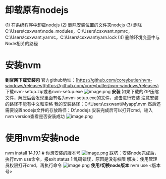 # 卸载原有nodejs
(1) 在系统程序中卸载nodejs
(2) 删除安装位置的文件夹nodejs
(3) 删除C:\Users\csxwant\node_modules，C:\Users\csxwant\.npmrc，C:\Users\csxwant\.yarnrc，C:\Users\csxwant\yarn.lock
(4) 删除环境变量中与Node相关的路径
# 安装nvm
**到官网下载安装包**
官方github地址：[https://github.com/coreybutler/nvm-windows/releases](https://github.com/coreybutler/nvm-windows/releases)
下载nvm-setup.zip或者nvm-setup.exe
![image.png](https://cdn.nlark.com/yuque/0/2023/png/28449339/1692848841046-8909911f-fd47-42fe-a427-4a69fc180b21.png#averageHue=%23fefefe&clientId=ubd49eea4-1b16-4&from=paste&id=uc668f6cc&originHeight=470&originWidth=1515&originalType=url&ratio=1.5&rotation=0&showTitle=false&size=60694&status=done&style=none&taskId=ud5fe78a6-980b-4a15-86f2-ab8ed06e67b&title=)
**安装**
如果下载的ZIP压缩文件，解压后会发现里面有名为nvm-setup.exe的文件，点击进行安装
注意安装的路径不能有中文和空格
我的安装路径：C:\Users\csxwant\Myapp\nvm
然后还需要设置nodejs文件的存放路径：D:\nodejs
安装完成后可以打开cmd，输入nvm version查看是否安装成功
![image.png](https://cdn.nlark.com/yuque/0/2023/png/28449339/1692848841041-5c34cf3e-82ab-4d9e-8e6c-35475bc6d39f.png#averageHue=%2313110f&clientId=ubd49eea4-1b16-4&from=paste&id=uf3aa08fd&originHeight=49&originWidth=290&originalType=url&ratio=1.5&rotation=0&showTitle=false&size=2843&status=done&style=none&taskId=u4004878c-2b9e-46df-9e1f-ad9443c91fd&title=)
# 使用nvm安装node
nvm install 14.19.1 # 你想安装的版本号
![image.png](https://cdn.nlark.com/yuque/0/2023/png/28449339/1692848841071-adafb644-0cc2-4141-9e92-ab75fc31a59d.png#averageHue=%2311100e&clientId=ubd49eea4-1b16-4&from=paste&id=u8c6951b4&originHeight=296&originWidth=628&originalType=url&ratio=1.5&rotation=0&showTitle=false&size=25523&status=done&style=none&taskId=u81258a97-169e-45f0-afc1-6dd7cbe0aba&title=)
踩坑：安装node完成后，执行nvm use命令，报exit status 1:乱码错误，原因是没有权限
解决：使用管理员权限打开cmd，再执行命令
![image.png](https://cdn.nlark.com/yuque/0/2023/png/28449339/1692848841083-dd99d63e-fc89-49ce-a436-7ea53812d987.png#averageHue=%23333130&clientId=ubd49eea4-1b16-4&from=paste&id=uc4335182&originHeight=273&originWidth=420&originalType=url&ratio=1.5&rotation=0&showTitle=false&size=23260&status=done&style=none&taskId=u13ced5d3-8abf-47a5-a128-9c72e38b13d&title=)
**使用/切换node版本**
nvm use <版本号>
